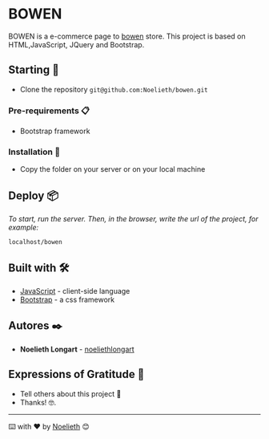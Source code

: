 # BOWEN

BOWEN is a e-commerce page to [bowen](https://www.bowen.com.ar/) store. This project is based on HTML,JavaScript, JQuery and Bootstrap.

## Starting 🚀

* Clone the repository ```git@github.com:Noelieth/bowen.git```


### Pre-requirements 📋

* Bootstrap framework

### Installation 🔧

* Copy the folder on your server or on your local machine

## Deploy 📦

_To start, run the server. Then, in the browser, write the url of the project, for example:_

```
localhost/bowen
```

## Built with 🛠️

* [JavaScript](https://www.javascript.com/) - client-side language
* [Bootstrap](https://getbootstrap.com/) - a css framework

## Autores ✒️

* **Noelieth Longart** - [noeliethlongart](https://www.behance.net/noeliethlongart)

## Expressions of Gratitude 🎁

* Tell others about this project 📢 
* Thanks! 🤓.

---
⌨️ with ❤️ by [Noelieth](https://github.com/Noelieth) 😊


